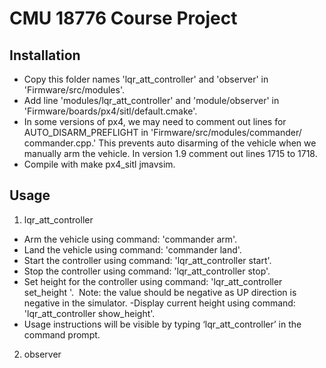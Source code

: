 # CMU 18776 Course Project
## Installation

- Copy this folder names 'lqr_att_controller' and 'observer' in 'Firmware/src/modules'.
- Add line 'modules/lqr_att_controller' and 'module/observer' in 'Firmware/boards/px4/sitl/default.cmake'.
- In some versions of px4, we may need to comment out lines for AUTO_DISARM_PREFLIGHT in 'Firmware/src/modules/commander/ commander.cpp.' This prevents auto disarming of the vehicle when we manually arm the vehicle. In version 1.9 comment out lines 1715 to 1718.
- Compile with make px4_sitl jmavsim.

## Usage
1. lqr_att_controller
- Arm the vehicle using command: 'commander arm'.
- Land the vehicle using command: 'commander land'.
- Start the controller using command: 'lqr_att_controller start'.
- Stop the controller using command: 'lqr_att_controller stop'.
- Set height for the controller using command: 'lqr_att_controller set_height <value>'.  Note: the value should be negative as UP direction is negative in the simulator.
 -Display current height using command: 'lqr_att_controller show_height'.
- Usage instructions will be visible by typing ‘lqr_att_controller’ in the command prompt.
2. observer
